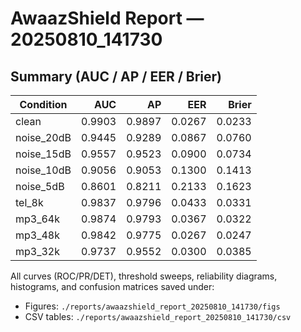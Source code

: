 # AwaazShield Report — 20250810_141730

## Summary (AUC / AP / EER / Brier)

| Condition | AUC | AP | EER | Brier |
|---|---:|---:|---:|---:|
| clean | 0.9903 | 0.9897 | 0.0267 | 0.0233 |
| noise_20dB | 0.9445 | 0.9289 | 0.0867 | 0.0760 |
| noise_15dB | 0.9557 | 0.9523 | 0.0900 | 0.0734 |
| noise_10dB | 0.9056 | 0.9053 | 0.1300 | 0.1413 |
| noise_5dB | 0.8601 | 0.8211 | 0.2133 | 0.1623 |
| tel_8k | 0.9837 | 0.9796 | 0.0433 | 0.0331 |
| mp3_64k | 0.9874 | 0.9793 | 0.0367 | 0.0322 |
| mp3_48k | 0.9842 | 0.9775 | 0.0267 | 0.0247 |
| mp3_32k | 0.9737 | 0.9552 | 0.0300 | 0.0385 |

All curves (ROC/PR/DET), threshold sweeps, reliability diagrams, histograms, and confusion matrices saved under:
- Figures: `./reports/awaazshield_report_20250810_141730/figs`
- CSV tables: `./reports/awaazshield_report_20250810_141730/csv`